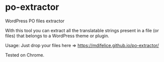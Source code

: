 # po-extractor
WordPress PO files extractor

With this tool you can extract all the translatable strings present in a file (or files) that belongs to a WordPress theme or plugin.

Usage: Just drop your files here => https://mdifelice.github.io/po-extractor/

Tested on Chrome.
